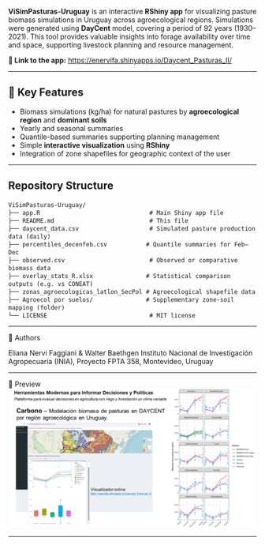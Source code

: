**ViSimPasturas-Uruguay** is an interactive **RShiny app** for visualizing pasture biomass simulations in Uruguay across agroecological regions. Simulations were generated using **DayCent** model, covering a period of 92 years (1930–2021). This tool provides valuable insights into forage availability over time and space, supporting livestock planning and resource management.

**🚀 Link to the app:**  https://enervifa.shinyapps.io/Daycent_Pasturas_II/

---

## 🌱 Key Features

- Biomass simulations (kg/ha) for natural pastures by **agroecological region** and **dominant soils**
- Yearly and seasonal summaries 
- Quantile-based summaries supporting planning management
- Simple **interactive visualization** using **RShiny**
- Integration of zone shapefiles for geographic context of the user

---

## Repository Structure

```text
ViSimPasturas-Uruguay/
├── app.R                               # Main Shiny app file
├── README.md                           # This file
├── daycent_data.csv                    # Simulated pasture production data (daily)
├── percentiles_decenfeb.csv           # Quantile summaries for Feb–Dec
├── observed.csv                        # Observed or comparative biomass data
├── overlay_stats_R.xlsx               # Statistical comparison outputs (e.g. vs CONEAT)
├── zonas_agroecologicas_latlon_SecPol # Agroecological shapefile data
├── Agroecol por suelos/               # Supplementary zone-soil mapping (folder)
└── LICENSE                             # MIT license
```
---

👥 Authors

Eliana Nervi Faggiani & Walter Baethgen
Instituto Nacional de Investigación Agropecuaria (INIA), Proyecto FPTA 358, Montevideo, Uruguay

---


📸 Preview 
![screenshot](screenshot.png)





---


